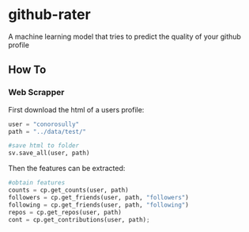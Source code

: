 # github-rater
A machine learning model that tries to predict the quality of your github profile

## How To
### Web Scrapper
First download the html of a users profile: 
```python
user = "conorosully"
path = "../data/test/"

#save html to folder
sv.save_all(user, path)
```

Then the features can be extracted: 
```python
#obtain features
counts = cp.get_counts(user, path)
followers = cp.get_friends(user, path, "followers")
following = cp.get_friends(user, path, "following")
repos = cp.get_repos(user, path)
cont = cp.get_contributions(user, path);
```

